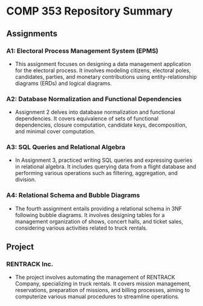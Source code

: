 # COMP 353 Repository Summary

## Assignments

### A1: Electoral Process Management System (EPMS)
- This assignment focuses on designing a data management application for the electoral process. It involves modeling citizens, electoral poles, candidates, parties, and monetary contributions using entity-relationship diagrams (ERDs) and logical diagrams.

### A2: Database Normalization and Functional Dependencies
- Assignment 2 delves into database normalization and functional dependencies. It covers equivalence of sets of functional dependencies, closure computation, candidate keys, decomposition, and minimal cover computation.

### A3: SQL Queries and Relational Algebra
- In Assignment 3, practiced writing SQL queries and expressing queries in relational algebra. It includes querying data from a flight database and performing various operations such as filtering, aggregation, and division.

### A4: Relational Schema and Bubble Diagrams
- The fourth assignment entails providing a relational schema in 3NF following bubble diagrams. It involves designing tables for a management organization of shows, concert halls, and ticket sales, considering various activities related to truck rentals.

## Project

### RENTRACK Inc.
- The project involves automating the management of RENTRACK Company, specializing in truck rentals. It covers mission management, reservations, preparation of missions, and billing processes, aiming to computerize various manual procedures to streamline operations.
